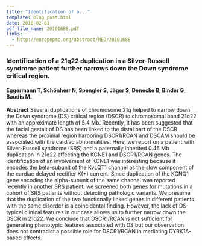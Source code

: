 ```yaml
---
title: "Identification of a..."
template: blog_post.html 
date: 2010-02-01
pdf_file_name: 20101688.pdf
links:
  - http://europepmc.org/abstract/MED/20101688
---
```


### Identification of a 21q22 duplication in a Silver-Russell syndrome patient further narrows down the Down syndrome critical region.
#### Eggermann T, Schönherr N, Spengler S, Jäger S, Denecke B, Binder G, Baudis M.

**Abstract** Several duplications of chromosome 21q helped to narrow down the Down syndrome (DS) critical region (DSCR) to chromosomal band 21q22 with an approximate length of 5.4 Mb. Recently, it has been suggested that the facial gestalt of DS has been linked to the distal part of the DSCR whereas the proximal region harboring DSCR1/RCAN and DSCAM should be associated with the cardiac abnormalities. Here, we report on a patient with Silver-Russell syndrome (SRS) and a paternally inherited 0.46 Mb duplication in 21q22 affecting the KCNE1 and DSCR1/RCAN genes. The identification of an involvement of KCNE1 was interesting because it encodes the beta-subunit of the KvLQT1 channel as the slow component of the cardiac delayed rectifier K(+) current. Since duplication of the KCNQ1 gene encoding the alpha-subunit of the same channel was reported recently in another SRS patient, we screened both genes for mutations in a cohort of SRS patients without detecting pathologic variants. We presume that the duplication of the two functionally linked genes in different patients with the same disorder is a coincidental finding. However, the lack of DS typical clinical features in our case allows us to further narrow down the DSCR in 21q22. We conclude that DSCR1/RCAN is not sufficient for generating phenotypic features associated with DS but our observation does not contradict a possible role for DSCR1/RCAN in mediating DYRK1A-based effects.

